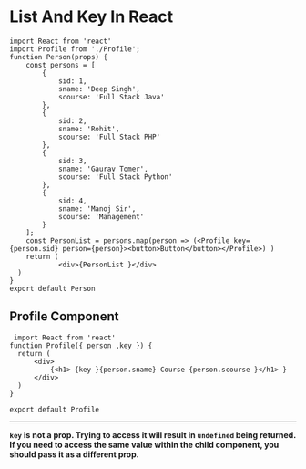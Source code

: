 # List And Key In React

```
import React from 'react'
import Profile from './Profile';
function Person(props) {
    const persons = [
        {
            sid: 1,
            sname: 'Deep Singh',
            scourse: 'Full Stack Java'
        },
        {
            sid: 2,
            sname: 'Rohit',
            scourse: 'Full Stack PHP'
        },
        {
            sid: 3,
            sname: 'Gaurav Tomer',
            scourse: 'Full Stack Python'
        },
        {
            sid: 4,
            sname: 'Manoj Sir',
            scourse: 'Management'
        }
    ];
    const PersonList = persons.map(person => (<Profile key={person.sid} person={person}><button>Button</button></Profile>) )    
    return (
            <div>{PersonList }</div>    
  )
}
export default Person

```

## Profile Component 

```
 import React from 'react'
function Profile({ person ,key }) {
  return (
      <div>
          {<h1> {key }{person.sname} Course {person.scourse }</h1> }
      </div>
  )
}

export default Profile
```

<hr>

**`key` is not a prop. Trying to access it will result in `undefined` being returned. If you need to access the same value within the child component, you should pass it as a different prop.**
